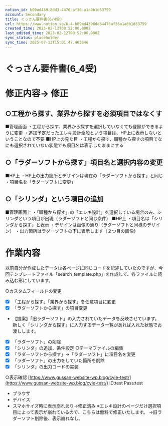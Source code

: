 ```yaml
---
notion_id: b09ad439-8dd3-4476-af36-a1a0b1d53759
account: Secondary
title: ぐっさん要件書(6/4受)
url: https://www.notion.so/6-4-b09ad4398dd34476af36a1a0b1d53759
created_time: 2023-02-12T00:52:00.000Z
last_edited_time: 2023-02-12T00:52:00.000Z
sync_status: placeholder
sync_time: 2025-07-12T15:01:47.463646
---
```

# ぐっさん要件書(6_4受)

# 修正内容→ 修正
## **○工程から探す、業界から探すを必須項目ではなくす**
■管理画面
・工程から探す、業界から探すを選択していなくても登録ができるように変更
・追加予定だったエレキ設計全般という項目は、HP上に表示しないということなので不要
■HP上の見た目
・工程から探す、職種から探すの項目でなにも選択されていない状態でも項目名は表示したままにする
## **○「ラダーソフトから探す」項目名と選択内容の変更**
■HP上
・HP上の出力箇所とデザインは現在の「ラダーソフトから探す」と同じ
・項目名を「ラダーソフトに変更」
## ○「シリンダ」という項目の追加
■管理画面上
・「職種から探す」の「エレキ設計」を選択している場合のみ、シリンダという項目が出現（ラダーソフトと同じ条件）
■HP上
・項目名は「シリンダから探す」と表示
・デザインは画像の通り（ラダーソフトと同様のデザイン）
・出力箇所はラダーソフトの下に表示します（２つ目の画像）
# 作業内容
以前自分が作成したデータは各ページに同じコードを記述していたのですが、今回テンプレートファイル「search_template.php」を作成して、各ファイルに読み込む形にしています。

○カスタムフィールドの変更
  - [x] 「工程から探す」「業界から探す」を任意項目に変更
  - [x] 「ラダーソフトから探す」の項目変更
  - 【提案】「旧ラダーソフト」の入力されていたデータを反映させています。新しく「シリンダから探す」に入力するデータ一覧があれば入れた状態でお渡しします。
  - [x] 「ラダーソフト」の削除
  - [x] 「シリンダ」の追加、条件設定
○テーマファイルの編集
  - [x] 「ラダーソフトから探す」→「ラダーソフト」に項目名を変更
  - [x] 「ラダーソフト」の出力をしていた箇所を削除
  - [x] 「シリンダ」の出力コードの実装
  
○表示確認
[https://www.gussan-website-wp.blog/cyie-test/](https://www.gussan-website-wp.blog/cyie-test/)
ID:test
Pass:test
  - ブラウザ
  - デバイス
  - スマホサイズ時に表示崩れあり→修正済み
※エレキ設計のページだけ選択項目によって表示が崩れているので、こちらは無料で修正いたします。
→旧ラダーソフト削除後、表示崩れなし。
